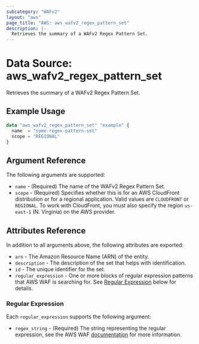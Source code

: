 ```yaml
---
subcategory: "WAFv2"
layout: "aws"
page_title: "AWS: aws_wafv2_regex_pattern_set"
description: |-
  Retrieves the summary of a WAFv2 Regex Pattern Set.
---
```


# Data Source: aws_wafv2_regex_pattern_set

Retrieves the summary of a WAFv2 Regex Pattern Set.

## Example Usage

```terraform
data "aws_wafv2_regex_pattern_set" "example" {
  name  = "some-regex-pattern-set"
  scope = "REGIONAL"
}
```

## Argument Reference

The following arguments are supported:

* `name` - (Required) The name of the WAFv2 Regex Pattern Set.
* `scope` - (Required) Specifies whether this is for an AWS CloudFront distribution or for a regional application. Valid values are `CLOUDFRONT` or `REGIONAL`. To work with CloudFront, you must also specify the region `us-east-1` (N. Virginia) on the AWS provider.

## Attributes Reference

In addition to all arguments above, the following attributes are exported:

* `arn` - The Amazon Resource Name (ARN) of the entity.
* `description` - The description of the set that helps with identification.
* `id` - The unique identifier for the set.
* `regular_expression` - One or more blocks of regular expression patterns that AWS WAF is searching for. See [Regular Expression](#regular-expression) below for details.

### Regular Expression

Each `regular_expression` supports the following argument:

* `regex_string` - (Required) The string representing the regular expression, see the AWS WAF [documentation](https://docs.aws.amazon.com/waf/latest/developerguide/waf-regex-pattern-set-creating.html) for more information.
